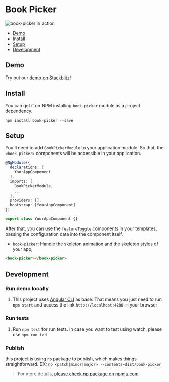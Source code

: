 # Book Picker

![book-picker in action]()

- [Demo](#demo)
- [Install](#install)
- [Setup](#setup)
- [Development](#development)

## Demo

Try out our [demo on Stackblitz](https://stackblitz.com/edit/book-picker)!

## Install

You can get it on NPM installing `book-picker` module as a project dependency.

```shell
npm install book-picker --save
```

## Setup

You'll need to add `BookPickerModule` to your application module. So that, the `<book-picker>` components will be accessible in your application.

```typescript
@NgModule({
  declarations: [
    YourAppComponent
  ],
  imports: [
    BookPickerModule,
    ...
  ],
  providers: [],
  bootstrap: [YourAppComponent]
})

export class YourAppComponent {}

```

After that, you can use the `featureToggle` components in your templates, passing the configuration data into the component itself.

- `book-picker`: Handle the skeleton animation and the skeleton styles of your app;

```html
<book-picker></book-picker>
```

## Development

### Run demo locally

1. This project uses [Angular CLI](https://cli.angular.io/) as base. That means you just need to run `npm start` and access the link `http://localhost:4200` in your browser

### Run tests

1. Run `npm test` for run tests. In case you want to test using watch, please use `npm run tdd`

### Publish

this project is using `np` package to publish, which makes things straightforward. EX: `np <patch|minor|major> --contents=dist/book-picker`

> For more details, [please check np package on npmjs.com](https://www.npmjs.com/package/np)



